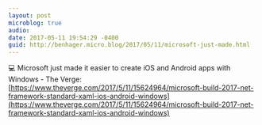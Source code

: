 ```yaml
---
layout: post
microblog: true
audio: 
date: 2017-05-11 19:54:29 -0400
guid: http://benhager.micro.blog/2017/05/11/microsoft-just-made.html
---
```

💻 Microsoft just made it easier to create iOS and Android apps with Windows - The Verge: [https://www.theverge.com/2017/5/11/15624964/microsoft-build-2017-net-framework-standard-xaml-ios-android-windows](https://www.theverge.com/2017/5/11/15624964/microsoft-build-2017-net-framework-standard-xaml-ios-android-windows)

